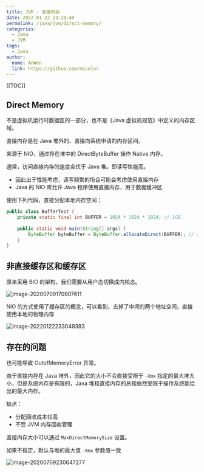 ```yaml
---
title: JVM - 直接内存
date: 2022-01-22 23:20:48
permalink: /java/jvm/direct-memory/
categories: 
  - Java
  - JVM
tags: 
  - Java
author: 
  name: AnWen
  link: https://github.com/micolor
---
```


[[TOC]]


## Direct Memory

不是虚拟机运行时数据区的一部分，也不是《Java 虚拟机规范》中定义的内存区域。

直接内存是在 Java 堆外的、直接向系统申请的内存区间。

来源于 NIO，通过存在堆中的 DirectByteBuffer 操作 Native 内存。

通常，访问直接内存的速度会优于 Java 堆。即读写性能高。

- 因此出于性能考虑，读写频繁的场合可能会考虑使用直接内存
- Java 的 NIO 库允许 Java 程序使用直接内存，用于数据缓冲区

使用下列代码，直接分配本地内存空间：

```java
public class BufferTest {
    private static final int BUFFER = 1024 * 1024 * 1024; // 1GB
    
    public static void main(String[] args) {
		ByteBuffer byteBuffer = ByteBuffer.allocateDirect(BUFFER); // 此时电脑的内存被该进程占用 1GB
    }
}
```

## 非直接缓存区和缓存区

原来采用 BIO 的架构，我们需要从用户态切换成内核态。

![image-20200709170907611](https://cdn.jsdelivr.net/gh/Kele-Bingtang/static/img/Java/20220116155640.png)

NIO 的方式使用了缓存区的概念，可以看到，去掉了中间的两个地址空间，直接使用本地的物理内存

![image-20220122233049383](https://cdn.jsdelivr.net/gh/Kele-Bingtang/static/img/Java/20220122233050.png)

## 存在的问题

也可能导致 OutofMemoryError 异常。

由于直接内存在 Java 堆外，因此它的大小不会直接受限于 `-Xmx` 指定的最大堆大小，但是系统内存是有限的，Java 堆和直接内存的总和依然受限于操作系统能给出的最大内存。

缺点：

- 分配回收成本较高
- 不受 JVM 内存回收管理

直接内存大小可以通过 `MaxDirectMemorySize` 设置。

如果不指定，默认与堆的最大值 `-Xmx` 参数值一致

![image-20200709230647277](https://cdn.jsdelivr.net/gh/Kele-Bingtang/static/img/Java/20220116155658.png)